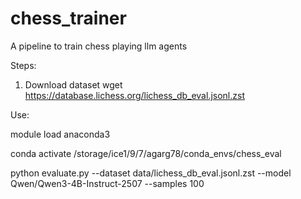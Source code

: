# chess_trainer
A pipeline to train chess playing llm agents


Steps:

1. Download dataset
wget https://database.lichess.org/lichess_db_eval.jsonl.zst

Use: 

module load anaconda3

conda activate /storage/ice1/9/7/agarg78/conda_envs/chess_eval

python evaluate.py --dataset data/lichess_db_eval.jsonl.zst --model Qwen/Qwen3-4B-Instruct-2507 --samples 100
